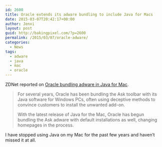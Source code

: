 ```yaml
---
id: 2600
title: Oracle extends its adware bundling to include Java for Macs
date: 2015-03-07T20:42:17+00:00
author: Jenxi
layout: post
guid: http://bakingpixel.com/?p=2600
permalink: /2015/03/07/oracle-adware/
categories:
  - News
tags:
  - adware
  - java
  - mac
  - oracle
---
```

ZDNet reported on [Oracle bundling adware in Java for Mac](http://www.zdnet.com/article/oracle-extends-its-adware-bundling-to-include-java-for-macs/).

> For several years, Oracle has been bundling the Ask toolbar with its Java software for Windows PCs, often using deceptive methods to convince customers to install the unwanted add-on.
> 
> With the latest release of Java for the Mac, Oracle has begun bundling the Ask adware with default installations as well, changing homepages in the process. 

I have stopped using Java on my Mac for the past few years and haven&#8217;t missed it at all.